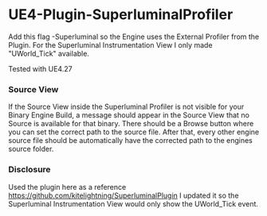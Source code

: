 # UE4-Plugin-SuperluminalProfiler

Add this flag -Superluminal so the Engine uses the External Profiler from the Plugin.
For the Superluminal Instrumentation View I only made "UWorld_Tick" available.

Tested with UE4.27

### Source View

If the Source View inside the Superluminal Profiler is not visible for your Binary Engine Build, 
a message should appear in the Source View that no Source is available for that binary. There should
be a Browse button where you can set the correct path to the source file. 
After that, every other engine source file should be automatically have the corrected path to the engines source folder.

### Disclosure
Used the plugin here as a reference https://github.com/kitelightning/SuperluminalPlugin
I updated it so the Superluminal Instrumentation View would only show the UWorld_Tick event.
